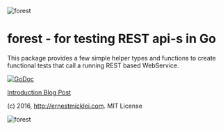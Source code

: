 ![forest](https://s3.amazonaws.com/public.philemonworks.com/forest/treeandskyTop275.jpg)

# forest - for testing REST api-s in Go

This package provides a few simple helper types and functions to create
functional tests that call a running REST based WebService.

[![GoDoc](https://godoc.org/github.com/emicklei/forest?status.svg)](https://godoc.org/github.com/emicklei/forest)


[Introduction Blog Post](http://ernestmicklei.com/2015/07/testing-your-rest-api-in-go-with-forest/)

		
(c) 2016, http://ernestmicklei.com. MIT License	

![forest](https://s3.amazonaws.com/public.philemonworks.com/forest/treeandskyBottom275.jpg)
